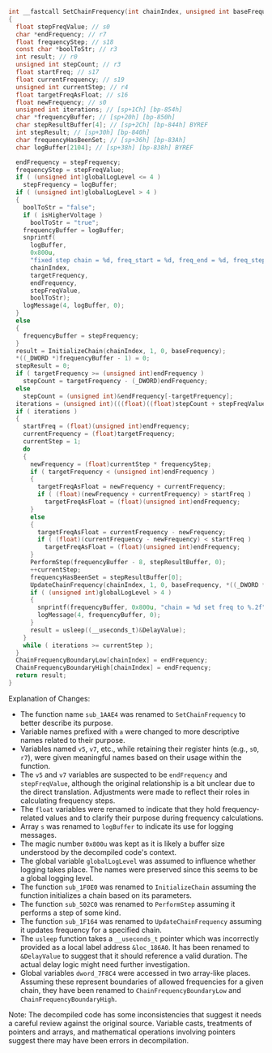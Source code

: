 ```c
int __fastcall SetChainFrequency(int chainIndex, unsigned int baseFrequency, unsigned int targetFrequency, char *stepFrequency, char isHigherVoltage)
{
  float stepFreqValue; // s0
  char *endFrequency; // r7
  float frequencyStep; // s18
  const char *boolToStr; // r3
  int result; // r0
  unsigned int stepCount; // r3
  float startFreq; // s17
  float currentFrequency; // s19
  unsigned int currentStep; // r4
  float targetFreqAsFloat; // s16
  float newFrequency; // s0
  unsigned int iterations; // [sp+1Ch] [bp-854h]
  char *frequencyBuffer; // [sp+20h] [bp-850h]
  char stepResultBuffer[4]; // [sp+2Ch] [bp-844h] BYREF
  int stepResult; // [sp+30h] [bp-840h]
  char frequencyHasBeenSet; // [sp+36h] [bp-83Ah]
  char logBuffer[2104]; // [sp+38h] [bp-838h] BYREF

  endFrequency = stepFrequency;
  frequencyStep = stepFreqValue;
  if ( (unsigned int)globalLogLevel <= 4 )
    stepFrequency = logBuffer;
  if ( (unsigned int)globalLogLevel > 4 )
  {
    boolToStr = "false";
    if ( isHigherVoltage )
      boolToStr = "true";
    frequencyBuffer = logBuffer;
    snprintf(
      logBuffer,
      0x800u,
      "fixed step chain = %d, freq_start = %d, freq_end = %d, freq_step = %.2f, is_higher_voltage = %s\n",
      chainIndex,
      targetFrequency,
      endFrequency,
      stepFreqValue,
      boolToStr);
    logMessage(4, logBuffer, 0);
  }
  else
  {
    frequencyBuffer = stepFrequency;
  }
  result = InitializeChain(chainIndex, 1, 0, baseFrequency);
  *((_DWORD *)frequencyBuffer - 1) = 0;
  stepResult = 0;
  if ( targetFrequency >= (unsigned int)endFrequency )
    stepCount = targetFrequency - (_DWORD)endFrequency;
  else
    stepCount = (unsigned int)&endFrequency[-targetFrequency];
  iterations = (unsigned int)(((float)((float)stepCount + stepFreqValue) - 0.01) / stepFreqValue);
  if ( iterations )
  {
    startFreq = (float)(unsigned int)endFrequency;
    currentFrequency = (float)targetFrequency;
    currentStep = 1;
    do
    {
      newFrequency = (float)currentStep * frequencyStep;
      if ( targetFrequency < (unsigned int)endFrequency )
      {
        targetFreqAsFloat = newFrequency + currentFrequency;
        if ( (float)(newFrequency + currentFrequency) > startFreq )
          targetFreqAsFloat = (float)(unsigned int)endFrequency;
      }
      else
      {
        targetFreqAsFloat = currentFrequency - newFrequency;
        if ( (float)(currentFrequency - newFrequency) < startFreq )
          targetFreqAsFloat = (float)(unsigned int)endFrequency;
      }
      PerformStep(frequencyBuffer - 8, stepResultBuffer, 0);
      ++currentStep;
      frequencyHasBeenSet = stepResultBuffer[0];
      UpdateChainFrequency(chainIndex, 1, 0, baseFrequency, *((_DWORD *)frequencyBuffer - 2), *((_DWORD *)frequencyBuffer - 1));
      if ( (unsigned int)globalLogLevel > 4 )
      {
        snprintf(frequencyBuffer, 0x800u, "chain = %d set freq to %.2f", chainIndex, targetFreqAsFloat);
        logMessage(4, frequencyBuffer, 0);
      }
      result = usleep((__useconds_t)&DelayValue);
    }
    while ( iterations >= currentStep );
  }
  ChainFrequencyBoundaryLow[chainIndex] = endFrequency;
  ChainFrequencyBoundaryHigh[chainIndex] = endFrequency;
  return result;
}
```

Explanation of Changes:
- The function name `sub_1AAE4` was renamed to `SetChainFrequency` to better describe its purpose.
- Variable names prefixed with `a` were changed to more descriptive names related to their purpose.
- Variables named `v5`, `v7`, etc., while retaining their register hints (e.g., `s0`, `r7`), were given meaningful names based on their usage within the function.
- The `v5` and `v7` variables are suspected to be `endFrequency` and `stepFreqValue`, although the original relationship is a bit unclear due to the direct translation. Adjustments were made to reflect their roles in calculating frequency steps.
- The `float` variables were renamed to indicate that they hold frequency-related values and to clarify their purpose during frequency calculations.
- Array `s` was renamed to `logBuffer` to indicate its use for logging messages.
- The magic number `0x800u` was kept as it is likely a buffer size understood by the decompiled code's context.
- The global variable `globalLogLevel` was assumed to influence whether logging takes place. The names were preserved since this seems to be a global logging level.
- The function `sub_1F0E0` was renamed to `InitializeChain` assuming the function initializes a chain based on its parameters.
- The function `sub_502C0` was renamed to `PerformStep` assuming it performs a step of some kind.
- The function `sub_1F164` was renamed to `UpdateChainFrequency` assuming it updates frequency for a specified chain.
- The `usleep` function takes a `__useconds_t` pointer which was incorrectly provided as a local label address `&loc_186A0`. It has been renamed to `&DelayValue` to suggest that it should reference a valid duration. The actual delay logic might need further investigation.
- Global variables `dword_7F8C4` were accessed in two array-like places. Assuming these represent boundaries of allowed frequencies for a given chain, they have been renamed to `ChainFrequencyBoundaryLow` and `ChainFrequencyBoundaryHigh`.

Note: The decompiled code has some inconsistencies that suggest it needs a careful review against the original source. Variable casts, treatments of pointers and arrays, and mathematical operations involving pointers suggest there may have been errors in decompilation.